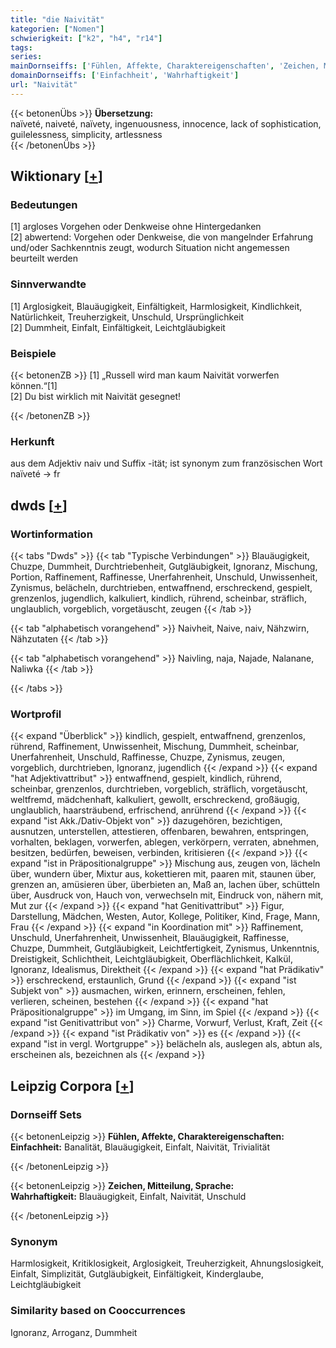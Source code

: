 ```yaml
---
title: "die Naivität"
kategorien: ["Nomen"]
schwierigkeit: ["k2", "h4", "r14"]
tags:
series:
mainDornseiffs: ['Fühlen, Affekte, Charaktereigenschaften', 'Zeichen, Mitteilung, Sprache']
domainDornseiffs: ['Einfachheit', 'Wahrhaftigkeit']
url: "Naivität"
---
```


{{< betonenÜbs >}}
**Übersetzung:**  
naïveté, naiveté, naïvety, ingenuousness, innocence, lack of sophistication, guilelessness, simplicity, artlessness  
{{< /betonenÜbs >}}

## Wiktionary [[+](https://de.wiktionary.org/wiki/Naivität)]

### Bedeutungen
[1] argloses Vorgehen oder Denkweise ohne Hintergedanken  
[2] abwertend: Vorgehen oder Denkweise, die von mangelnder Erfahrung und/oder Sachkenntnis zeugt, wodurch Situation nicht angemessen beurteilt werden  

### Sinnverwandte
[1] Arglosigkeit, Blauäugigkeit, Einfältigkeit, Harmlosigkeit, Kindlichkeit, Natürlichkeit, Treuherzigkeit, Unschuld, Ursprünglichkeit  
[2] Dummheit, Einfalt, Einfältigkeit, Leichtgläubigkeit  

### Beispiele
{{< betonenZB >}}
[1] „Russell wird man kaum Naivität vorwerfen können.“[1]  
[2] Du bist wirklich mit Naivität gesegnet!  

{{< /betonenZB >}}
### Herkunft
aus dem Adjektiv naiv und Suffix -ität; ist synonym zum französischen Wort naïveté → fr  



## dwds [[+](https://www.dwds.de/wb/Naivität)]

### Wortinformation
{{< tabs "Dwds" >}}
{{< tab "Typische Verbindungen" >}}
Blauäugigkeit, Chuzpe, Dummheit, Durchtriebenheit, Gutgläubigkeit, Ignoranz, Mischung, Portion, Raffinement, Raffinesse, Unerfahrenheit, Unschuld, Unwissenheit, Zynismus, belächeln, durchtrieben, entwaffnend, erschreckend, gespielt, grenzenlos, jugendlich, kalkuliert, kindlich, rührend, scheinbar, sträflich, unglaublich, vorgeblich, vorgetäuscht, zeugen
{{< /tab >}}

{{< tab "alphabetisch vorangehend" >}}
Naivheit, Naive, naiv, Nähzwirn, Nähzutaten
{{< /tab >}}

{{< tab "alphabetisch vorangehend" >}}
Naivling, naja, Najade, Nalanane, Naliwka
{{< /tab >}}

{{< /tabs >}}

### Wortprofil
{{< expand "Überblick" >}} kindlich, gespielt, entwaffnend, grenzenlos, rührend, Raffinement, Unwissenheit, Mischung, Dummheit, scheinbar, Unerfahrenheit, Unschuld, Raffinesse, Chuzpe, Zynismus, zeugen, vorgeblich, durchtrieben, Ignoranz, jugendlich {{< /expand >}}
{{< expand "hat Adjektivattribut" >}} entwaffnend, gespielt, kindlich, rührend, scheinbar, grenzenlos, durchtrieben, vorgeblich, sträflich, vorgetäuscht, weltfremd, mädchenhaft, kalkuliert, gewollt, erschreckend, großäugig, unglaublich, haarsträubend, erfrischend, anrührend {{< /expand >}}
{{< expand "ist Akk./Dativ-Objekt von" >}} dazugehören, bezichtigen, ausnutzen, unterstellen, attestieren, offenbaren, bewahren, entspringen, vorhalten, beklagen, vorwerfen, ablegen, verkörpern, verraten, abnehmen, besitzen, bedürfen, beweisen, verbinden, kritisieren {{< /expand >}}
{{< expand "ist in Präpositionalgruppe" >}} Mischung aus, zeugen von, lächeln über, wundern über, Mixtur aus, kokettieren mit, paaren mit, staunen über, grenzen an, amüsieren über, überbieten an, Maß an, lachen über, schütteln über, Ausdruck von, Hauch von, verwechseln mit, Eindruck von, nähern mit, Mut zur {{< /expand >}}
{{< expand "hat Genitivattribut" >}} Figur, Darstellung, Mädchen, Westen, Autor, Kollege, Politiker, Kind, Frage, Mann, Frau {{< /expand >}}
{{< expand "in Koordination mit" >}} Raffinement, Unschuld, Unerfahrenheit, Unwissenheit, Blauäugigkeit, Raffinesse, Chuzpe, Dummheit, Gutgläubigkeit, Leichtfertigkeit, Zynismus, Unkenntnis, Dreistigkeit, Schlichtheit, Leichtgläubigkeit, Oberflächlichkeit, Kalkül, Ignoranz, Idealismus, Direktheit {{< /expand >}}
{{< expand "hat Prädikativ" >}} erschreckend, erstaunlich, Grund {{< /expand >}}
{{< expand "ist Subjekt von" >}} ausmachen, wirken, erinnern, erscheinen, fehlen, verlieren, scheinen, bestehen {{< /expand >}}
{{< expand "hat Präpositionalgruppe" >}} im Umgang, im Sinn, im Spiel {{< /expand >}}
{{< expand "ist Genitivattribut von" >}} Charme, Vorwurf, Verlust, Kraft, Zeit {{< /expand >}}
{{< expand "ist Prädikativ von" >}} es {{< /expand >}}
{{< expand "ist in vergl. Wortgruppe" >}} belächeln als, auslegen als, abtun als, erscheinen als, bezeichnen als {{< /expand >}}

## Leipzig Corpora [[+](https://corpora.uni-leipzig.de/en/res?word=Naivität&corpusId=deu_newscrawl-public_2018)]

### Dornseiff Sets
{{< betonenLeipzig >}}
**Fühlen, Affekte, Charaktereigenschaften:**  
**Einfachheit:** Banalität, Blauäugigkeit, Einfalt, Naivität, Trivialität  

{{< /betonenLeipzig >}}


{{< betonenLeipzig >}}
**Zeichen, Mitteilung, Sprache:**  
**Wahrhaftigkeit:** Blauäugigkeit, Einfalt, Naivität, Unschuld  

{{< /betonenLeipzig >}}

### Synonym
Harmlosigkeit, Kritiklosigkeit, Arglosigkeit, Treuherzigkeit, Ahnungslosigkeit, Einfalt, Simplizität, Gutgläubigkeit, Einfältigkeit, Kinderglaube, Leichtgläubigkeit


### Similarity based on Cooccurrences
Ignoranz, Arroganz, Dummheit

